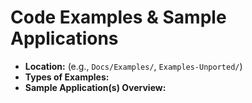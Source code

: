 # Code Examples & Sample Applications

-   **Location:** (e.g., `Docs/Examples/`, `Examples-Unported/`)
-   **Types of Examples:** 
-   **Sample Application(s) Overview:** 